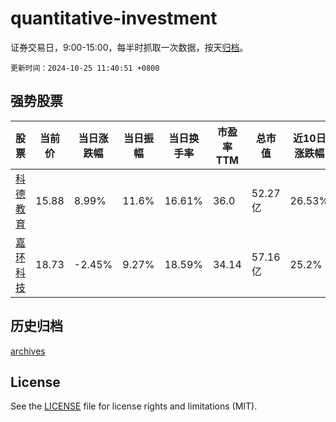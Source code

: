 # quantitative-investment

证券交易日，9:00-15:00，每半时抓取一次数据，按天[归档](archives)。

`更新时间：2024-10-25 11:40:51 +0800`

## 强势股票

|股票|当前价|当日涨跌幅|当日振幅|当日换手率|市盈率TTM|总市值|近10日涨跌幅|
|----|----|----|----|----|----|----|----|
|[科德教育](https://xueqiu.com/S/SZ300192)|15.88|8.99%|11.6%|16.61%|36.0|52.27亿|26.53%|
|[嘉环科技](https://xueqiu.com/S/SH603206)|18.73|-2.45%|9.27%|18.59%|34.14|57.16亿|25.2%|

## 历史归档

[archives](archives)

## License

See the [LICENSE](LICENSE) file for license rights and limitations (MIT).